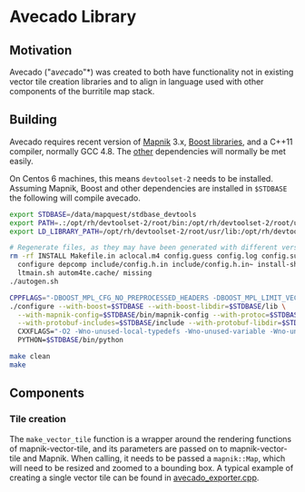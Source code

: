 # Avecado Library #

## Motivation ##

Avecado ("a*vec*ado"*) was created to both have functionality not in existing vector tile creation libraries and to align in language used with other components of the burritile map stack.

## Building ##

Avecado requires recent version of [Mapnik](http://mapnik.org/) 3.x,
[Boost libraries](http://boost.org/), and a C++11 compiler, normally GCC 4.8.
The [other](https://github.com/MapQuest/avecado#building) dependencies will
normally be met easily.

On Centos 6 machines, this means ``devtoolset-2`` needs to be installed. Assuming
Mapnik, Boost and other dependencies are installed in ``$STDBASE`` the
following will compile avecado.

```sh
export STDBASE=/data/mapquest/stdbase_devtools
export PATH=.:/opt/rh/devtoolset-2/root/bin:/opt/rh/devtoolset-2/root/usr/bin:$STDBASE/bin:/bin:/opt/bcs/bin:/usr/bin:/bin:/usr/sbin/sbin
export LD_LIBRARY_PATH=/opt/rh/devtoolset-2/root/usr/lib:/opt/rh/devtoolset-2/root/lib:$STDBASE/lib:$STDBASE/lib64:/lib:/lib64:/usr/lib64/:/usr/lib

# Regenerate files, as they may have been generated with different versions of autotools
rm -rf INSTALL Makefile.in aclocal.m4 config.guess config.log config.sub \
  configure depcomp include/config.h.in include/config.h.in~ install-sh \
  ltmain.sh autom4te.cache/ missing
./autogen.sh

CPPFLAGS="-DBOOST_MPL_CFG_NO_PREPROCESSED_HEADERS -DBOOST_MPL_LIMIT_VECTOR_SIZE=30" \
./configure --with-boost=$STDBASE --with-boost-libdir=$STDBASE/lib \
  --with-mapnik-config=$STDBASE/bin/mapnik-config --with-protoc=$STDBASE/bin/protoc \
  --with-protobuf-includes=$STDBASE/include --with-protobuf-libdir=$STDBASE/lib \
  CXXFLAGS="-O2 -Wno-unused-local-typedefs -Wno-unused-variable -Wno-unused-but-set-variable" \
  PYTHON=$STDBASE/bin/python

make clean
make
```

## Components ##

### Tile creation ###

The ``make_vector_tile`` function is a wrapper around the rendering functions
of mapnik-vector-tile, and its parameters are passed on to mapnik-vector-tile
and Mapnik. When calling, it needs to be passed a ``mapnik::Map``, which will
need to be resized and zoomed to a bounding box. A typical example of creating
a single vector tile can be found in [avecado_exporter.cpp](../src/avecado_exporter.cpp).
